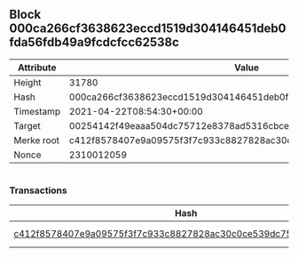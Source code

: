 ## Block 000ca266cf3638623eccd1519d304146451deb0fda56fdb49a9fcdcfcc62538c

Attribute | Value
--- | ---
Height | 31780
Hash | 000ca266cf3638623eccd1519d304146451deb0fda56fdb49a9fcdcfcc62538c
Timestamp | 2021-04-22T08:54:30+00:00
Target | 00254142f49eaaa504dc75712e8378ad5316cbcead634704b3734b6271167cc4
Merke root | c412f8578407e9a09575f3f7c933c8827828ac30c0ce539dc75af4b5a0e4a5f3
Nonce | 2310012059

```

```

### Transactions

Hash | Amount
--- | ---
[c412f8578407e9a09575f3f7c933c8827828ac30c0ce539dc75af4b5a0e4a5f3](c412f8578407e9a09575f3f7c933c8827828ac30c0ce539dc75af4b5a0e4a5f3.md) | 10.00000000 SKEPTI 
